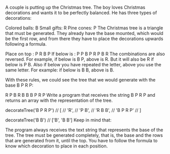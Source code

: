 A couple is putting up the Christmas tree. The boy loves Christmas decorations and wants it to be perfectly balanced. He has three types of decorations:

Colored balls: B
Small gifts: R
Pine cones: P
The Christmas tree is a triangle that must be generated. They already have the base mounted, which would be the first row, and from there they have to place the decorations upwards following a formula.

Place on top :    P     R     B     P
If below is  :   P P   B P   R P   B R
The combinations are also reversed. For example, if below is B P, above is R. But it will also be R if below is P B. Also if below you have repeated the letter, above you use the same letter. For example: if below is B B, above is B.

With these rules, we could see the tree that we would generate with the base B P R P:

   R
  P B
 R B B
B P R P
Write a program that receives the string B P R P and returns an array with the representation of the tree.

decorateTree('B P R P')
// [
// 'R',
// 'P B',
// 'R B B',
// 'B P R P'
// ]

decorateTree('B B') // ['B', 'B B']
Keep in mind that:

The program always receives the text string that represents the base of the tree.
The tree must be generated completely, that is, the base and the rows that are generated from it, until the top.
You have to follow the formula to know which decoration to place in each position.
